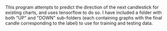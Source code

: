 This program attempts to predict the direction of the next candlestick for existing charts, and uses tensorflow to do so. I have included a folder with both "UP" and "DOWN" sub-folders (each containing graphs with the final candle corresponding to the label) to use for training and testing data.